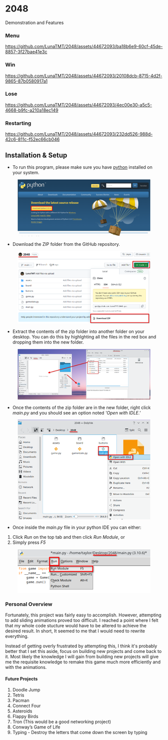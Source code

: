 # 2048

Demonstration and Features

### Menu

https://github.com/LunaTMT/2048/assets/44672093/ba18b6e9-60cf-45de-8857-3f27bae41e3c

### Win

https://github.com/LunaTMT/2048/assets/44672093/20108dcb-8715-4d2f-9865-87b0580917a1

### Lose

https://github.com/LunaTMT/2048/assets/44672093/4ec00e30-a5c5-4668-b9fc-a210a18ec149

### Restarting

https://github.com/LunaTMT/2048/assets/44672093/232dd526-988d-42c6-811c-f52ec66cb046

## Installation & Setup

* To run this program, please make sure you have [python](https://www.python.org/downloads/) installed on your system.

<div align="center">

<figure><img src=".gitbook/assets/image (3).png" alt=""><figcaption></figcaption></figure>

</div>

* Download the ZIP folder from the GitHub repository.

<div align="center">

<figure><img src=".gitbook/assets/image (1).png" alt=""><figcaption></figcaption></figure>

</div>

* Extract the contents of the zip folder into another folder on your desktop. You can do this by highlghting all the files in the red box and dropping them into the new folder.

<figure><img src=".gitbook/assets/image (4).png" alt=""><figcaption></figcaption></figure>

* Once the contents of the zip folder are in the new folder, right click _main.py_ and you should see an option noted _'Open with IDLE.'_

<div align="center">

<figure><img src=".gitbook/assets/image (5).png" alt=""><figcaption></figcaption></figure>

</div>

* Once inside the _main.py_ file in your python IDE you can either:

1. Click _Run_ on the top tab and then click _Run Module_, or
2. Simply press _F5_

<div align="center">

<figure><img src=".gitbook/assets/image (7).png" alt=""><figcaption></figcaption></figure>

</div>

### Personal Overview

Fortunately, this project was fairly easy to accomplish. However, attempting to add sliding animations proved too difficult. I reached a point where I felt that my whole code stucture would have to be altered to achieve the desired result. In short, It seemed to me that I would need to rewrite everything.&#x20;

Instead of getting overly frustrated by attempting this, I think it's probably better that I set this aside, focus on building new projects and come back to it. Most likely the knowledge I will gain from building new projects will give me the requisite knowledge to remake this game much more efficiently and with the animations.&#x20;

#### Future Projects

1. Doodle Jump
2. Tetris
3. Pacman
4. Connect Four&#x20;
5. Asteroids
6. Flappy Birds
7. Tron (This would be a good networking project)
8. Conway’s Game of Life
9. Typing - Destroy the letters that come down the screen by typing
